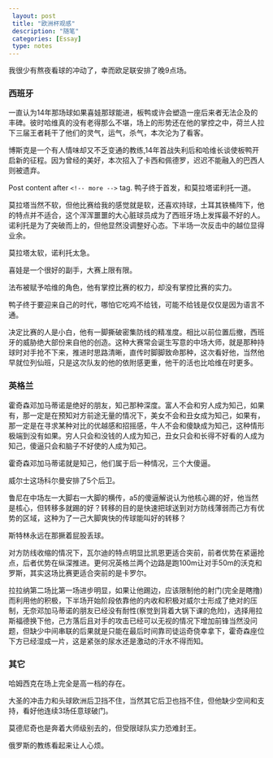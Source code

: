 ```yaml
---
 layout: post
 title: "欧洲杯观感"
 description: "随笔"
 categories: [Essay]
 type: notes
---
```



我很少有熬夜看球的冲动了，幸而欧足联安排了晚9点场。

### 西班牙

一直认为14年那场球如果喜娃那球能进，板鸭或许会塑造一座后来者无法企及的丰碑。彼时哈维真的没有老得那么不堪，场上的形势还在他的掌控之中，荷兰人拉下三届王者耗干了他们的灵气，运气，杀气，本次沦为了看客。

<!-- more -->

博斯克是一个有人情味却又不乏变通的教练,14年首战失利后和哈维长谈使板鸭开启新的征程。因为曾经的美好，本次招入了卡西和佩德罗，迟迟不能融入的巴西人则被遗弃。

Post content after ``<!-- more -->`` tag.
鸭子终于首发，和莫拉塔诺利托一道。

莫拉塔当然不软，但他比赛给我的感觉就是软，还喜欢持球，土耳其铁桶阵下，他的特点并不适合，这个浑浑噩噩的大心脏球员成为了西班牙场上发挥最不好的人。诺利托是为了突破而上的，但他显然没调整好心态。下半场一次反击中的越位显得业余。

莫拉塔太软，诺利托太急。

喜娃是一个很好的副手，大赛上限有限。

法布被赋予哈维的角色，他有掌控比赛的权力，却没有掌控比赛的实力。

鸭子终于要迎来自己的时代，哪怕它吃鸡不给钱，可能不给钱是仅仅是因为语言不通。

决定比赛的人是小白，他有一脚撕破密集防线的精准度。相比以前位置后撤，西班牙的威胁绝大部份来自他的创造。这种大赛常会诞生写意的中场大师，就是那种持球时对手抢不下来，推进时思路清晰，直传时脚脚致命那种，这次看好他，当然他早就位列仙班，只是这次队友的他的依附感更重，他干的活也比哈维在时更多。

### 英格兰

霍奇森邓加马蒂诺是绝好的朋友，知己那种深度。富人不会和穷人成为知己，如果有，那一定是在预知对方前途无量的情况下，美女不会和丑女成为知己，如果有，那一定是在寻求某种对比的优越感和招摇感，牛人不会和傻缺成为知己，这种情形极端到没有如果。穷人只会和没钱的人成为知己，丑女只会和长得不好看的人成为知己，傻逼只会和脑子不好使的人成为知己。

霍奇森邓加马蒂诺就是知己，他们属于后一种情况，三个大傻逼。

威尔士这场科尔曼安排了5个后卫。

鲁尼在中场左一大脚右一大脚的横传，a5的傻逼解说认为他核心踢的好，他当然是核心，但转移多就踢的好？转移的目的是快速把球送到对方防线薄弱而己方有优势的区域，这种为了一己大脚爽快的传球能叫好的转移？

斯特林永远在那撅着屁股丢球。

对方防线收缩的情况下，瓦尔迪的特点明显比凯恩更适合突前，前者优势在紧逼抢点，后者优势在纵深推进。更何况英格兰两个边路是跑100m让对手50m的沃克和罗斯，其实这场比赛更适合突前的是卡罗尔。

拉拉纳第二场比第一场进步明显，如果让他踢边，应该限制他的射门(完全是瞎撸)而利用他的积极，下半场开始阶段依靠他的内收和积极对威尔士形成了绝对的压制，无奈邓加马蒂诺的朋友已经没有耐性(察觉到背着大锅下课的危险)，选择用拉斯福德换下他，己方落后且对手的攻击已经可以无视的情况下增加前锋当然没问题，但缺少中间串联的后果就是只能在最后时间靠司徒运奇侥幸拿下，霍奇森座位下方已经湿成一片，这是紧张的尿水还是激动的汗水不得而知。

### 其它

哈姆西克在场上完全是高一档的存在。

大圣的冲击力和头球欧洲后卫挡不住，当然其它后卫也挡不住，但他缺少空间和支持，看好他连续3场任意球破门。

莫德尼奇也是奔着大师级别去的，但受限球队实力恐难封王。

俄罗斯的教练看起来让人心烦。
